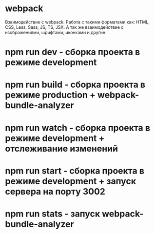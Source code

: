# webpack
Взаимодействие с webpack. Работа с такими форматами как: 
HTML, CSS, Less, Sass, JS, TS, JSX. 
А так же взаимодействие с изображениями, шрифтами, иконками и другие.

# npm run dev - сборка проекта в режиме development
# npm run build - сборка проекта в режиме production + webpack-bundle-analyzer
# npm run watch - сборка проекта в режиме development + отслеживание изменений
# npm run start - сборка проекта в режиме development + запуск сервера на порту 3002
# npm run stats - запуск webpack-bundle-analyzer
